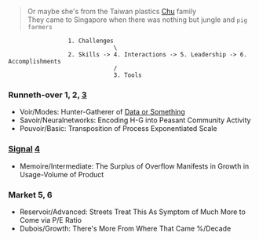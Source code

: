 > Or maybe she's from the Taiwan plastics [Chu](https://d2bu9v0mnky9ur.cloudfront.net/academy2018/cra/screenplay/cra_wbfomat.pdf) family     
 They came to Singapore when there was nothing but jungle and `pig farmers`

                     1. Challenges
                                  \
                     2. Skills -> 4. Interactions -> 5. Leadership -> 6. Accomplishments
                                  /
                                  3. Tools

### Runneth-over 1, 2, [3](https://en.wikisource.org/wiki/An_Attempt_at_Self-Criticism#3)
- Voir/Modes: Hunter-Gatherer of [Data or Something](https://www.youtube.com/watch?v=bN6LfLwvVQM)
- Savoir/Neuralnetworks: Encoding H-G into Peasant Community Activity
- Pouvoir/Basic: Transposition of Process Exponentiated Scale
   
### [Signal](https://abikesa.github.io/identity/) [4](https://d2bu9v0mnky9ur.cloudfront.net/academy2018/cra/screenplay/cra_wbfomat.pdf)
- Memoire/Intermediate: The Surplus of Overflow Manifests in Growth in Usage-Volume of Product
  
### Market 5, 6
- Reservoir/Advanced: Streets Treat This As Symptom of Much More to Come via P/E Ratio
- Dubois/Growth: There's More From Where That Came %/Decade
